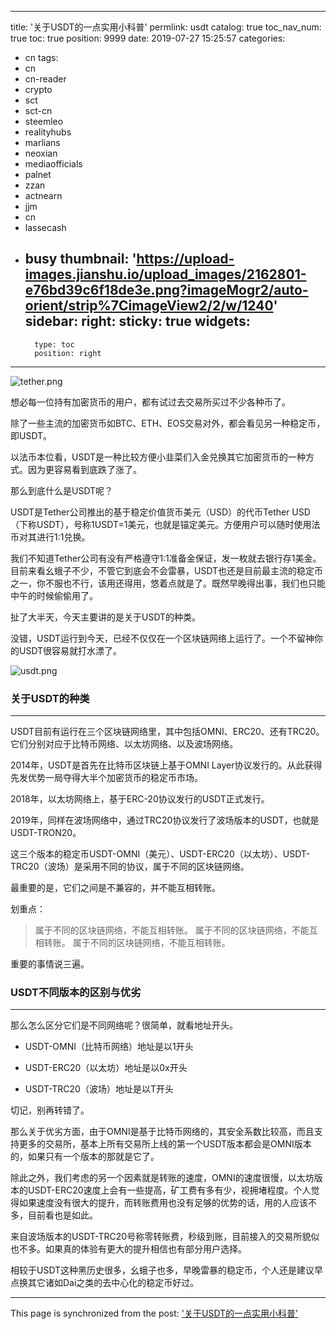 
---
title: '关于USDT的一点实用小科普'
permlink: usdt
catalog: true
toc_nav_num: true
toc: true
position: 9999
date: 2019-07-27 15:25:57
categories:
- cn
tags:
- cn
- cn-reader
- crypto
- sct
- sct-cn
- steemleo
- realityhubs
- marlians
- neoxian
- mediaofficials
- palnet
- zzan
- actnearn
- jjm
- cn
- lassecash
- busy
thumbnail: 'https://upload-images.jianshu.io/upload_images/2162801-e76bd39c6f18de3e.png?imageMogr2/auto-orient/strip%7CimageView2/2/w/1240'
sidebar:
    right:
        sticky: true
widgets:
    -
        type: toc
        position: right
---


![tether.png](https://upload-images.jianshu.io/upload_images/2162801-e76bd39c6f18de3e.png?imageMogr2/auto-orient/strip%7CimageView2/2/w/1240)


想必每一位持有加密货币的用户，都有试过去交易所买过不少各种币了。

除了一些主流的加密货币如BTC、ETH、EOS交易对外，都会看见另一种稳定币，即USDT。

以法币本位看，USDT是一种比较方便小韭菜们入金兑换其它加密货币的一种方式。因为更容易看到底跌了涨了。

那么到底什么是USDT呢？

USDT是Tether公司推出的基于稳定价值货币美元（USD）的代币Tether USD（下称USDT），号称1USDT=1美元，也就是锚定美元。方便用户可以随时使用法币对其进行1:1兑换。

我们不知道Tether公司有没有严格遵守1:1准备金保证，发一枚就去银行存1美金。目前来看幺蛾子不少，不管它到底会不会雷暴，USDT也还是目前最主流的稳定币之一，你不服也不行，该用还得用，悠着点就是了。既然早晚得出事，我们也只能中午的时候偷偷用了。

扯了大半天，今天主要讲的是关于USDT的种类。

没错，USDT运行到今天，已经不仅仅在一个区块链网络上运行了。一个不留神你的USDT很容易就打水漂了。

![usdt.png](https://upload-images.jianshu.io/upload_images/2162801-85ba718e606f06d4.png?imageMogr2/auto-orient/strip%7CimageView2/2/w/1240)


### 关于USDT的种类

---

USDT目前有运行在三个区块链网络里，其中包括OMNI、ERC20、还有TRC20。它们分别对应于比特币网络、以太坊网络、以及波场网络。

2014年，USDT是首先在比特币区块链上基于OMNI Layer协议发行的。从此获得先发优势一局夺得大半个加密货币的稳定币市场。

2018年，以太坊网络上，基于ERC-20协议发行的USDT正式发行。

2019年，同样在波场网络中，通过TRC20协议发行了波场版本的USDT，也就是USDT-TRON20。

这三个版本的稳定币USDT-OMNI（美元）、USDT-ERC20（以太坊）、USDT-TRC20（波场）是采用不同的协议，属于不同的区块链网络。

最重要的是，它们之间是不兼容的，并不能互相转账。


划重点：
>属于不同的区块链网络，不能互相转账。
>属于不同的区块链网络，不能互相转账。
>属于不同的区块链网络，不能互相转账。

重要的事情说三遍。

### USDT不同版本的区别与优劣

---

那么怎么区分它们是不同网络呢？很简单，就看地址开头。

- USDT-OMNI（比特币网络）地址是以1开头

- USDT-ERC20（以太坊）地址是以0x开头

- USDT-TRC20（波场）地址是以T开头

切记，别再转错了。

那么关于优劣方面，由于OMNI是基于比特币网络的，其安全系数比较高，而且支持更多的交易所，基本上所有交易所上线的第一个USDT版本都会是OMNI版本的，如果只有一个版本的那就是它了。

除此之外，我们考虑的另一个因素就是转账的速度，OMNI的速度很慢，以太坊版本的USDT-ERC20速度上会有一些提高，矿工费有多有少，视拥堵程度。个人觉得如果速度没有很大的提升，而转账费用也没有足够的优势的话，用的人应该不多，目前看也是如此。

来自波场版本的USDT-TRC20号称零转账费，秒级到账，目前接入的交易所貌似也不多。如果真的体验有更大的提升相信也有部分用户选择。

相较于USDT这种黑历史很多，幺蛾子也多，早晚雷暴的稳定币，个人还是建议早点换其它诸如Dai之类的去中心化的稳定币好过。

- - -

This page is synchronized from the post: ['关于USDT的一点实用小科普'](https://steemit.com/@jianan/usdt)
